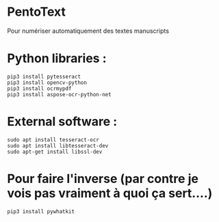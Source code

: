 # PentoText
Pour numériser automatiquement des textes manuscripts


# Python libraries :

```console
pip3 install pytesseract
pip3 install opencv-python
pip3 install ocrmypdf
pip3 install aspose-ocr-python-net 
```

# External software :

```console
sudo apt install tesseract-ocr
sudo apt install libtesseract-dev
sudo apt-get install libssl-dev
```

# Pour faire l'inverse (par contre je vois pas vraiment à quoi ça sert....)

```console
pip3 install pywhatkit
```